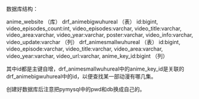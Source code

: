 数据库结构：

anime_website   （库）
	drf_animebigwuhureal     （表）
		id:bigint, video_episodes_count:int, video_episodes:varchar, video_title:varchar, video_area:varchar, video_year:varchar, poster:varchar, video_info:varchar, video_update:varchar        （列）
	drf_animesmallwuhureal     （表）
		id:bigint, video_episode:varchar, video_title:varchar, video_area:varchar, video_year:varchar, video_url:varchar, anime_key_id:bigint       （列）


其中id都是主键自增，drf_animesmallwuhureal中的anime_key_id是关联的drf_animebigwuhureal中的id，以便查找某一部动漫有哪几集。


创建好数据库后注意把pymysql中的pwd和db换成自己的。
